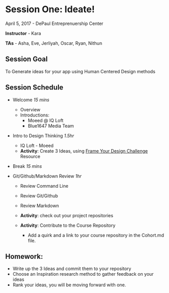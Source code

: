 # Session One: Ideate!
April 5, 2017 - DePaul Entreprenuership Center

**Instructor** - Kara

**TAs** - Asha, Eve, Jerliyah, Oscar, Ryan, Nithun

## Session Goal
To Generate ideas for your app using Human Centered Design methods

## Session Schedule
- Welcome *15 mins*
  - Overview
  - Introductions: 
    - Moeed @ IQ Loft
    - Blue1647 Media Team

- Intro to Design Thinking *1.5hr*
  - IQ Loft - Moeed
  - **Activity**: Create 3 Ideas, using [Frame Your Design Challenge](http://www.designkit.org/methods/60) Resource

- Break *15 mins*

- Git/Github/Markdown Review *1hr*
  - Review Command Line
  - Review Git/Github
  - Review Markdown
  
  - **Activity**: check out your project repositories

  - **Activity**: Contribute to the Course Repository
    - Add a quirk and a link to your course repository in the Cohort.md file.

## Homework:
- Write up the 3 Ideas and commit them to your repository
- Choose an Inspiration research method to gather feedback on your ideas
- Rank your ideas, you will be moving forward with one.
